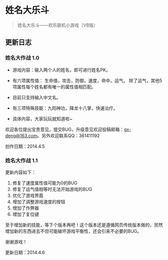 # 姓名大乐斗
> 姓名大乐斗——欢乐联机小游戏（VB版）

## 更新日志
### 姓名大作战 1.0
* 游戏内容：输入两个人的姓名，即可进行姓名PK。

* 有六项属性值：
生命值，攻击，防御，速度，命中，运气。
除了运气，其他5项属性每个姓名都有唯一的属性值相匹配。

* 目前只支持输入中文名。

* 有三项特殊技能：九阳神功，降龙十八掌，快速治疗。

* 具体内容，大家玩玩就知道啦~

欢迎各位提出宝贵意见，提交BUG，升级意见欢迎投稿邮箱：gx-deng@163.com。另外欢迎联系QQ：361411192

创作日期：2014.4.5

### 姓名大作战 1.1
更新内容如下：

1. 修复了速度属性值可能为0的BUG
2. 修复了运气值相等时无法开始游戏的BUG
3. 优化了游戏界面
4. 增加了调整游戏速度的按钮
5. 增加了作弊器
6. 增加了复位键
    
至于增加新的技能，等下个版本再吧！这个版本还是遵循网页传统版本做的，贸然增加新的东西进去不但可能破坏游戏平衡性，还会引来不必要的BUG。

谢谢游戏！

更新日期：2014.4.6

